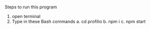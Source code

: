 Steps to run this program

1. open terminal
2. Type in these Bash commands
    a. cd profilio
    b. npm i
    c. npm start

